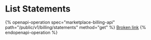 # List Statements

{% openapi-operation spec="marketplace-billing-api" path="/public/v1/billing/statements" method="get" %}
[Broken link](broken-reference)
{% endopenapi-operation %}
